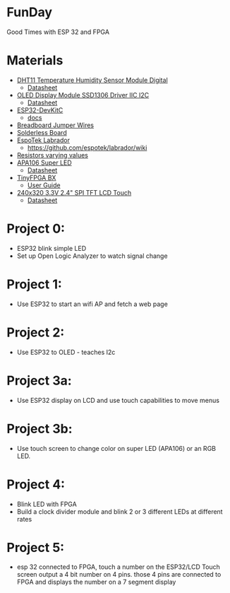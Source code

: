 # FunDay
Good Times with ESP 32 and FPGA

# Materials
* [DHT11 Temperature Humidity Sensor Module Digital](https://www.amazon.com/gp/product/B01DKC2GQ0/ref=ppx_yo_dt_b_asin_title_o02_s00?ie=UTF8&psc=1)
  * [Datasheet](https://github.com/cmdc0de/FunDay/blob/main/docs/DHT11-Technical-Data-Sheet-Translated-Version-1143054.pdf)
* [OLED Display Module SSD1306 Driver IIC I2C](https://www.amazon.com/gp/product/B08RYSVG5Y/ref=ppx_yo_dt_b_asin_title_o02_s00?ie=UTF8&psc=1)
  * [Datasheet](https://github.com/cmdc0de/FunDay/blob/main/docs/SSD1306.pdf) 
* [ESP32-DevKitC](https://www.amazon.com/gp/product/B0811LGWY2/ref=ppx_yo_dt_b_asin_title_o02_s00?ie=UTF8&psc=1)
  * [docs](https://docs.espressif.com/projects/esp-idf/en/latest/esp32/hw-reference/esp32/get-started-devkitc.html)
* [Breadboard Jumper Wires](https://www.amazon.com/EDGELEC-Breadboard-Optional-Assorted-Multicolored/dp/B07GD2BWPY/ref=pd_bxgy_2/139-4347215-7394026?_encoding=UTF8&pd_rd_i=B07GD2BWPY&pd_rd_r=229bcb14-5541-40f1-97ee-828203e33857&pd_rd_w=IfRZB&pd_rd_wg=i4Cxa&pf_rd_p=fd3ebcd0-c1a2-44cf-aba2-bbf4810b3732&pf_rd_r=BWMP5SNBZKHE2AXACH2H&psc=1&refRID=BWMP5SNBZKHE2AXACH2H)
* [Solderless Board](https://www.amazon.com/DEYUE-breadboard-Set-Prototype-Board/dp/B07LFD4LT6/ref=pd_bxgy_3/139-4347215-7394026?_encoding=UTF8&pd_rd_i=B07LFD4LT6&pd_rd_r=229bcb14-5541-40f1-97ee-828203e33857&pd_rd_w=IfRZB&pd_rd_wg=i4Cxa&pf_rd_p=fd3ebcd0-c1a2-44cf-aba2-bbf4810b3732&pf_rd_r=BWMP5SNBZKHE2AXACH2H&psc=1&refRID=BWMP5SNBZKHE2AXACH2H)
* [EspoTek Labrador](https://www.amazon.com/gp/product/B07CVB7ZJG/ref=ppx_yo_dt_b_asin_title_o02_s01?ie=UTF8&psc=1)
  * https://github.com/espotek/labrador/wiki
* [Resistors varying values](https://www.amazon.com/gp/product/B016NXK6QK/ref=ppx_yo_dt_b_asin_title_o02_s01?ie=UTF8&psc=1)
* [APA106 Super LED](https://www.espruino.com/WS2811)
  * [Datasheet](https://github.com/cmdc0de/FunDay/blob/main/docs/APA106.pdf)
* [TinyFPGA BX](https://www.arrow.com/en/products/bx/tinyfpga?gclid=CjwKCAjwj6SEBhAOEiwAvFRuKC7xSG16d-C2hRvBXGUWFlLOY-2m2u4k8rmGTDVco7wUXTf_i3W6mBoCGjwQAvD_BwE)
  * [User Guide](https://tinyfpga.com/bx/guide.html)
* [240x320 3.3V 2.4" SPI TFT LCD Touch](https://www.ebay.com/itm/171983887298?hash=item280b09dbc2:g:a-UAAOSwKz5dqAec)
  * [Datasheet](https://github.com/cmdc0de/FunDay/blob/main/docs/ILI9341%20Datasheet.pdf)


# Project 0:
* ESP32 blink simple LED
* Set up Open Logic Analyzer to watch signal change

# Project 1:
* Use ESP32 to start an wifi AP and fetch a web page

# Project 2:
* Use ESP32 to OLED - teaches I2c

# Project 3a:
* Use ESP32 display on LCD and use touch capabilities to move menus

# Project 3b:
* Use touch screen to change color on super LED (APA106) or an RGB LED.

# Project 4:
* Blink LED with FPGA
* Build a clock divider module and blink 2 or 3 different LEDs at different rates

# Project 5:
* esp 32 connected to FPGA, touch a number on the ESP32/LCD Touch screen output a 4 bit number on 4 pins. those 4 pins are connected to FPGA and displays the number on a 7 segment display
